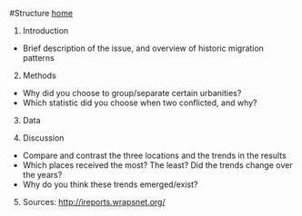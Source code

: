 #Structure
[home](https://jadmarhaba.github.io/)

1. Introduction
- Brief description of the issue, and overview of historic migration patterns

2. Methods
- Why did you choose to group/separate certain urbanities?
- Which statistic did you choose when two conflicted, and why?

3. Data

4. Discussion
- Compare and contrast the three locations and the trends in the results
- Which places received the most? The least? Did the trends change over the years?
- Why do you think these trends emerged/exist?

5. Sources: http://ireports.wrapsnet.org/
